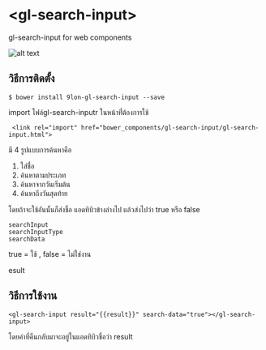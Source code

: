 # \<gl-search-input\>


gl-search-input for web components

![alt text](http://i.imgur.com/oDFXoBX.png "gl-search-input")

## วิธีการติดตั้ง

```
$ bower install 9lon-gl-search-input --save
```
import ไฟล์gl-search-inputr ในหน้าที่่ต้องการใช้
```
 <link rel="import" href="bower_components/gl-search-input/gl-search-input.html">
```
มี 4 รูปแบบการค้นหาคือ
1. ใส่ชื่อ
2. ค้นหาตามประเภท
3. ค้นหาจากวันเริ่มต้น
4. ค้นหาถึงวันสุดท้าย

โดยถ้าจะใช้อันนั้นก็ส่งชื่อ แอดทิบิวข้างล่างไป แล้วส่งไปว่า true หรือ false
```
searchInput
searchInputType
searchData
```
true = ใช้ , false = ไม่ใช่งาน

esult 

## วิธีการใช้งาน

```
<gl-search-input result="{{result}}" search-data="true"></gl-search-input>
```
โดยค่าที่คืนกลับมาจะอยู่ในแอดทิบิวชื่อว่า result 

